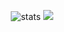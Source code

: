 <p align="center">
  <img src="https://github-readme-stats.vercel.app/api?username=VortexFhills&hide_border=true&theme=github_dark&hide_title=true" alt="stats">
  <img src="https://github-readme-stats.vercel.app/api/top-langs/?username=VortexFhills&layout=compact&theme=github_dark&hide_border=true&hide_title=true">
<p>
